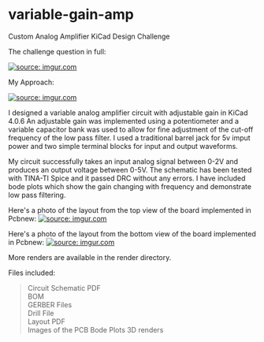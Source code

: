 # variable-gain-amp
Custom Analog Amplifier KiCad Design Challenge

The challenge question in full:

<a href="https://imgur.com/RE72OeD"><img src="https://i.imgur.com/RE72OeD.jpg" title="source: imgur.com" /></a>


My Approach:

<a href="https://imgur.com/jzxweka"><img src="https://i.imgur.com/jzxweka.jpg" title="source: imgur.com" /></a>

I designed a variable analog amplifier circuit with adjustable gain in KiCad 4.0.6
An adjustable gain was implemented using a potentiometer and a variable capacitor bank was used to allow for fine adjustment of the cut-off frequency of the low pass filter. I used a traditional barrel jack for 5v imput power and two simple terminal blocks for input and output waveforms.

My circuit successfully takes an input analog signal between 0-2V and produces an output voltage between 0-5V.
The schematic has been tested with TINA-TI Spice and it passed DRC without any errors. I have included bode plots which show the gain changing with frequency and demonstrate low pass filtering.

Here's a photo of the layout from the top view of the board implemented in Pcbnew:
<a href="https://imgur.com/nCgbIaU"><img src="https://i.imgur.com/nCgbIaU.jpg" title="source: imgur.com" /></a>

Here's a photo of the layout from the bottom view of the board implemented in Pcbnew:
<a href="https://imgur.com/JLpGlCf"><img src="https://i.imgur.com/JLpGlCf.jpg" title="source: imgur.com" /></a>

More renders are available in the render directory.


Files included:  
>Circuit Schematic PDF   
>BOM   
>GERBER Files    
>Drill File    
>Layout PDF  
>Images of the PCB 
>Bode Plots
>3D renders

